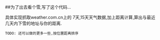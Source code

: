 ##为了出去看个雪,写了这个代码...


具体实现抓取weather.com.cn上的 7天,15天天气数据,加上距离计算,算出与最近几天内下雪的地址与你的距离.


`TODO: 还可以做的更多一些,按位置距离排序`
 